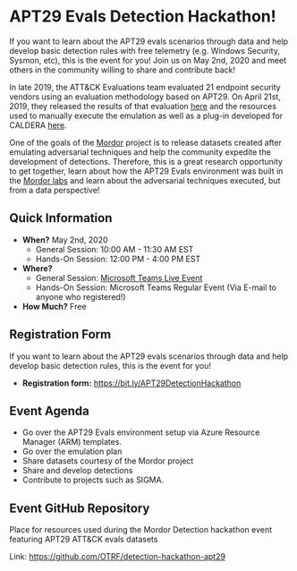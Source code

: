 # APT29 Evals Detection Hackathon!

If you want to learn about the APT29 evals scenarios through data and help develop basic detection rules with free telemetry (e.g. Windows Security, Sysmon, etc), this is the event for you! Join us on May 2nd, 2020 and meet others in the community willing to share and contribute back!

In late 2019, the ATT&CK Evaluations team evaluated 21 endpoint security vendors using an evaluation methodology based on APT29. On April 21st, 2019, they released the results of that evaluation [here](https://attackevals.mitre.org/evaluations.html?round=APT2) and the resources used to manually execute the emulation as well as a plug-in developed for CALDERA [here](https://github.com/mitre-attack/attack-arsenal/tree/master/adversary_emulation/APT29).

One of the goals of the [Mordor](https://mordordatasets.com) project is to release datasets created after emulating adversarial techniques and help the community expedite the development of detections. Therefore, this is a great research opportunity to get together, learn about how the APT29 Evals environment was built in the [Mordor labs](https://github.com/OTRF/mordor-labs/tree/master/environments/attack-evals/apt29) and learn about the adversarial techniques executed, but from a data perspective!

## Quick Information
* **When?** May 2nd, 2020
    * General Session: 10:00 AM - 11:30 AM EST
    * Hands-On Session: 12:00 PM - 4:00 PM EST
* **Where?**
    * General Session: [Microsoft Teams Live Event](https://aka.ms/APT29GeneralSession)
    * Hands-On Session: Microsoft Teams Regular Event (Via E-mail to anyone who registered!)
* **How Much?** Free

## Registration Form
If you want to learn about the APT29 evals scenarios through data and help develop basic detection rules, this is the event for you!

* **Registration form:** https://bit.ly/APT29DetectionHackathon

## Event Agenda

* Go over the APT29 Evals environment setup via Azure Resource Manager (ARM) templates.
* Go over the emulation plan
* Share datasets courtesy of the Mordor project
* Share and develop detections
* Contribute to projects such as SIGMA.

## Event GitHub Repository

Place for resources used during the Mordor Detection hackathon event featuring APT29 ATT&CK evals datasets

Link: https://github.com/OTRF/detection-hackathon-apt29